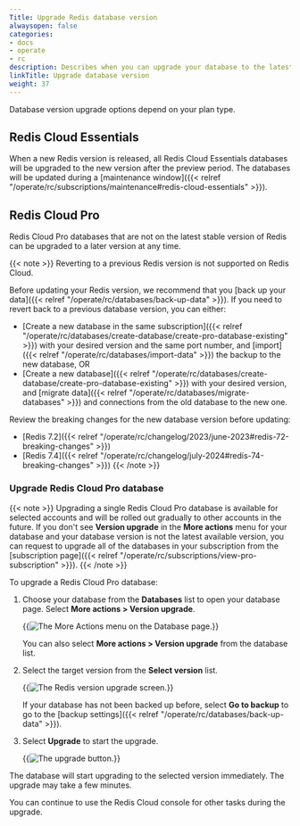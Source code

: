 ```yaml
---
Title: Upgrade Redis database version
alwaysopen: false
categories:
- docs
- operate
- rc
description: Describes when you can upgrade your database to the latest available version for each plan type.
linkTitle: Upgrade database version
weight: 37
---
```


Database version upgrade options depend on your plan type.

## Redis Cloud Essentials

When a new Redis version is released, all Redis Cloud Essentials databases will be upgraded to the new version after the preview period. The databases will be updated during a [maintenance window]({{< relref "/operate/rc/subscriptions/maintenance#redis-cloud-essentials" >}}).

## Redis Cloud Pro

Redis Cloud Pro databases that are not on the latest stable version of Redis can be upgraded to a later version at any time.

{{< note >}}
Reverting to a previous Redis version is not supported on Redis Cloud. 

Before updating your Redis version, we recommend that you [back up your data]({{< relref "/operate/rc/databases/back-up-data" >}}). If you need to revert back to a previous database version, you can either:
- [Create a new database in the same subscription]({{< relref "/operate/rc/databases/create-database/create-pro-database-existing" >}}) with your desired version and the same port number, and [import]({{< relref "/operate/rc/databases/import-data" >}}) the backup to the new database, OR
- [Create a new database]({{< relref "/operate/rc/databases/create-database/create-pro-database-existing" >}}) with your desired version, and [migrate data]({{< relref "/operate/rc/databases/migrate-databases" >}}) and connections from the old database to the new one.

Review the breaking changes for the new database version before updating: 
- [Redis 7.2]({{< relref "/operate/rc/changelog/2023/june-2023#redis-72-breaking-changes" >}}) 
- [Redis 7.4]({{< relref "/operate/rc/changelog/july-2024#redis-74-breaking-changes" >}}) 
{{< /note >}}

### Upgrade Redis Cloud Pro database

{{< note >}}
Upgrading a single Redis Cloud Pro database is available for selected accounts and will be rolled out gradually to other accounts in the future. If you don't see **Version upgrade** in the **More actions** menu for your database and your database version is not the latest available version, you can request to upgrade all of the databases in your subscription from the [subscription page]({{< relref "/operate/rc/subscriptions/view-pro-subscription" >}}).
{{< /note >}}

To upgrade a Redis Cloud Pro database: 

1. Choose your database from the **Databases** list to open your database page. Select **More actions > Version upgrade**.

    {{<image filename="images/rc/databases-more-actions-menu.png" alt="The More Actions menu on the Database page." >}}
    
    You can also select **More actions > Version upgrade** from the database list.

1. Select the target version from the **Select version** list.

    {{<image filename="images/rc/database-version-upgrade.png" alt="The Redis version upgrade screen." >}}

    If your database has not been backed up before, select **Go to backup** to go to the [backup settings]({{< relref "/operate/rc/databases/back-up-data" >}}).

1. Select **Upgrade** to start the upgrade.

    {{<image filename="images/rc/button-upgrade.png" alt="The upgrade button." >}}

The database will start upgrading to the selected version immediately. The upgrade may take a few minutes. 

You can continue to use the Redis Cloud console for other tasks during the upgrade.





